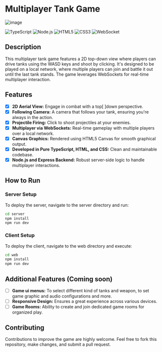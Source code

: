 # Multiplayer Tank Game 



![image](https://github.com/WilerMS/ts-game/assets/70902862/4eda3e7a-23c1-47a3-a7ab-4f44aa7ffd82)

![TypeScript](https://img.shields.io/badge/TypeScript-3178C6?style=flat&logo=typescript&logoColor=white) ![Node.js](https://img.shields.io/badge/Node.js-43853D?style=flat&logo=node.js&logoColor=white) ![HTML5](https://img.shields.io/badge/HTML5-E34F26?style=flat&logo=html5&logoColor=white) ![CSS3](https://img.shields.io/badge/CSS3-1572B6?style=flat&logo=css3&logoColor=white) ![WebSocket](https://img.shields.io/badge/WebSocket-000000?style=flat&logo=websocket&logoColor=white)
## Description
This multiplayer tank game features a 2D top-down view where players can drive tanks using the WASD keys and shoot by clicking. It's designed to be played on a local network, where multiple players can join and battle it out until the last tank stands. The game leverages WebSockets for real-time multiplayer interaction.

## Features
- [x] **2D Aerial View:** Engage in combat with a top[ ]down perspective.
- [x] **Following Camera:** A camera that follows your tank, ensuring you're always in the action.
- [x] **Projectile Firing:** Click to shoot projectiles at your enemies.
- [x] **Multiplayer via WebSockets:** Real-time gameplay with multiple players over a local network.
- [x] **Canvas Graphics:** Rendered using HTML5 Canvas for smooth graphical output.
- [x] **Developed in Pure TypeScript, HTML, and CSS:** Clean and maintainable codebase.
- [x] **Node.js and Express Backend:** Robust server-side logic to handle multiplayer interactions.

## How to Run
### Server Setup
To deploy the server, navigate to the server directory and run:
```bash
cd server
npm install
npm run dev
```

### Client Setup
To deploy the client, navigate to the web directory and execute:
```bash
cd web
npm install
npm run dev
```

## Additional Features (Coming soon)
- [ ] **Game ui menus:** To select different kind of tanks and weapon, to set game graphic and audio configurations and more.
- [ ] **Responsive Design:** Ensures a great experience across various devices.
- [ ] **Game Rooms:** Ability to create and join dedicated game rooms for organized play.

## Contributing
Contributions to improve the game are highly welcome. Feel free to fork this repository, make changes, and submit a pull request.
